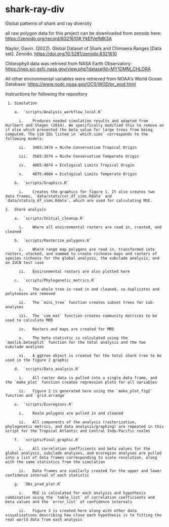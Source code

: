 # shark-ray-div
Global patterns of shark and ray diversity

all raw polygon data for this project can be downloaded from zenodo here: https://zenodo.org/record/6321610#.YkEfVefMK3A

Naylor, Gavin. (2022). Global Dataset of Shark and Chimaera Ranges [Data set]. Zenodo. https://doi.org/10.5281/zenodo.6321610

Chlorophyll data was retrived from NASA Earth Observatory: https://neo.sci.gsfc.nasa.gov/view.php?datasetId=MY1DMM_CHLORA

All other environmental variables were retrieved from NOAA's World Ocean Database: https://www.nodc.noaa.gov/OC5/WOD/pr_wod.html

Instructions for following the repository

     1.	Simulation
     
        a.	`scripts/Analysis_workflow_local.R`
        
          i.	Produces needed simulation results and adapted from Hurlbert and Stegen (2014). We specifically modified this to remove an if else which prevented the beta value for large trees from being computed. The sim IDs listed in `which.sims` corresponds to the following models:
      
          ii.	3465:3474 = Niche Conservatism Tropical Origin
      
          iii.	3565:3574 = Niche Conservatism Temperate Origin
      
          iv.	4065:4074 = Ecological Limits Tropical Origin
      
          v.	4075:4084 = Ecological Limits Temperate Origin
      
        b.	`scripts/Graphics.R`
    
          i.	Creates the graphics for figure 1. It also creates two data frames, `data/stats/cor_df_sims.Rdata` and `data/stats/p_df_sims.Rdata`, which are used for calculating MSE.
      
    2.	Shark analysis

        a.	`scripts/Initial_cleanup.R`
    
          i.	Where all environmental rasters are read in, created, and cleaned
      
        b.	`scripts/Rasterize_polygons.R`
    
          i.	Where range map polygons are read in, transformed into rasters, stacked, and summed to create richness maps and rasters of species richness for the global analysis, the subclade analysis, and an IUCN test case
      
          ii.	Environmental rasters are also plotted here
      
        c.	`scripts/Phylogenetic_metrics.R`
    
          i.	The whole tree is read in and cleaned, so duplicates and polytomies are removed
      
          ii.	The `mini_tree` function creates subset trees for sub-analyses
      
          iii.	The `com_mat` function creates community matrices to be used to calculate MRD
      
          iv.	Rasters and maps are created for MRD
      
          v.	The beta statistic is calculated using the `maxlik.betasplit` function for the total analysis and the two subclade analyses
      
          vi.	A ggtree object is created for the total shark tree to be used in the figure 2 graphic
      
        d.	`scripts/Data_analysis.R`
    
          i.	All raster data is pulled into a single data frame, and the `make_plot` function creates regression plots for all variables
      
          ii.	Figure 2 is generated here using the `make_plot_fig2` function and `grid.arrange`
      
        e.	`scripts/Ecoregions.R`
    
          i.	Realm polygons are pulled in and cleaned
      
          ii.	All components of the analysis (rasterization, phylogenetic metrics, and data analysis/graphing) are repeated in this script for the Tropical Atlantic and Central Indo-Pacific realms
      
        f.	`scripts/Final_graphic.R`
    
          i.	All correlation coefficients and beta values for the global analysis, subclade analyses, and ecoregion analyses are pulled into a list of data frames corresponding to scale resolution, along with the same statistics from the simulation
      
          ii.	Data frames are similarly created for the upper and lower confidence interval of each statistic
      
        g.	`Obs_pred_plot.R`
    
          i.	MSE is calculated for each analysis and hypothesis combination using the `table_list` of correlation coefficients and beta values and the `error_list` of confidence intervals
      
          ii.	Figure 3 is created here along with other data visualizations describing how close each hypothesis is to fitting the real world data from each analysis

